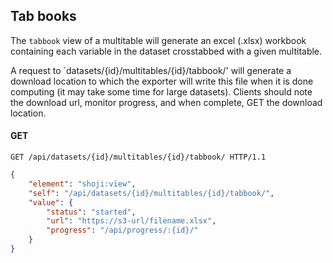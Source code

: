 ## Tab books

The `tabbook` view of a multitable will generate an excel (.xlsx) workbook containing each variable in the dataset crosstabbed with a given multitable. 

A request to `datasets/{id}/multitables/{id}/tabbook/' will generate a download location to which the exporter will write this file when it is done computing (it may take some time for large datasets). Clients should note the download url, monitor progress, and when complete, GET the download location. 

#### GET

```http
GET /api/datasets/{id}/multitables/{id}/tabbook/ HTTP/1.1
```

```json
{
    "element": "shoji:view",
    "self": "/api/datasets/{id}/multitables/{id}/tabbook/",
    "value": {
        "status": "started",
        "url": "https://s3-url/filename.xlsx",
        "progress": "/api/progress/:{id}/"
    }
}
```

